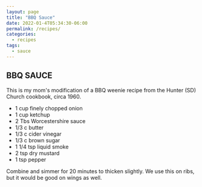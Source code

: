 ```yaml
---
layout: page
title: "BBQ Sauce"
date: 2022-01-4T05:34:30-06:00
permalink: /recipes/
categories:
  - recipes
tags:
  - sauce
---
```

## BBQ SAUCE
This is my mom's modification of a BBQ weenie recipe from the Hunter (SD) Church cookbook, circa 1960.

- 1 cup finely chopped onion
- 1 cup ketchup
- 2 Tbs Worcestershire sauce
- 1/3 c butter
- 1/3 c cider vinegar
- 1/3 c brown sugar
- 1 1/4 tsp liquid smoke
- 2 tsp dry mustard
- 1 tsp pepper

Combine and simmer for 20 minutes to thicken slightly. We use this on ribs,  
but it would be good on wings as well.

